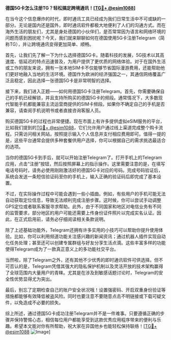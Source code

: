 **德国5G卡怎么注册TG？轻松搞定跨境通讯！[[TG💪+ @esim1088](https://t.me/s/esim1088)]**

在当今这个信息爆炸的时代，即时通讯工具已经成为我们日常生活中不可或缺的一部分。无论是国内还是国外，即时通讯软件都极大地便利了人们的沟通方式。而在海外生活的朋友们，尤其是身处德国的小伙伴们，是否常常因为语言和网络环境的问题而感到困扰呢？今天，我们就来聊聊如何在德国使用5G卡注册Telegram（简称TG），并让跨境通讯变得更加简单、顺畅。

首先，让我们先了解一下为什么选择德国5G卡。随着科技的发展，5G技术以其高速度、低延迟的特点迅速普及，为用户提供了更优质的网络体验。对于在国外生活或工作的朋友来说，拥有一张本地SIM卡不仅能够节省国际漫游费用，还能帮助他们更好地融入当地的生活环境。德国作为欧洲的经济强国之一，其通信网络覆盖广泛且稳定，因此选择一张德国5G卡是非常明智的选择。

接下来，我们进入正题——如何用德国5G卡注册Telegram。首先，你需要确保自己的手机已经解锁，并且支持所购买的德国5G卡的频段。通常情况下，大多数现代智能手机都能兼容主流运营商提供的SIM卡频段。如果你不确定自己的手机是否兼容，请查阅手机说明书或者直接咨询客服人员。

购买德国5G卡的过程也非常便捷。现在市面上有许多提供虚拟eSIM服务的平台，比如我们提到的[TG💪+ @esim1088](https://t.me/s/esim1088)，它们允许用户通过线上渠道完成整个购卡流程。只需访问相关网站，按照提示输入个人信息并支付相应费用即可。值得一提的是，这些平台通常会提供多种套餐供用户选择，你可以根据自己的需求挑选最适合的选项。

当你的德国5G卡到手后，就可以开始注册Telegram了。打开手机上的Telegram应用，点击“注册”按钮，然后按照屏幕上的指示操作。这里需要注意的是，在填写电话号码时，请务必使用刚刚激活好的德国5G卡对应的号码。完成号码验证后，系统会发送一条短信验证码至你的手机上，输入正确的验证码后即完成了基本设置。

不过，在实际操作过程中可能会遇到一些小插曲。例如，有些用户的手机可能无法自动获取定位信息，导致无法顺利完成注册步骤。这时候，你可以尝试手动调整GPS定位或者联系客服寻求帮助。此外，由于不同国家和地区对电信业务有不同的监管要求，部分地区的用户可能还需要上传身份证件照片以完成实名认证。因此，在正式启用前，请务必仔细阅读相关条款说明。

除了上述基础功能外，Telegram还拥有许多实用的小技巧可以帮助你提升使用体验。比如，你可以利用频道功能关注感兴趣的新闻资讯；通过机器人插件实现自动化任务处理；甚至还可以创建专属群组与好友分享生活点滴。这些丰富多样的功能使得Telegram成为了一款真正意义上的多功能社交平台。

当然啦，除了Telegram之外，还有其他不少优秀的即时通讯软件可供选择。但不可否认的是，Telegram凭借其强大的隐私保护机制以及灵活开放的技术架构赢得了全球范围内大量用户的青睐。尤其是在涉及到敏感话题讨论时，Telegram的安全性优势显得尤为突出。

最后，别忘了定期检查自己的账户安全状况哦！设置强密码、开启双重身份验证等措施都能够有效降低被盗风险。同时也要注意不要随意点击不明链接或下载可疑文件，以免造成不必要的损失。

综上所述，通过德国5G卡成功注册Telegram并不是一件难事。只要遵循正确的步骤并保持警惕心态，相信每位用户都能享受到这款优秀应用程序带来的便利与乐趣。希望本文能对你有所帮助，祝大家在异国他乡也能轻松保持联络！[[TG💪+ @esim1088](https://t.me/s/esim1088) ![Image](https://i.postimg.cc/4NQfJmqS/Snipaste-2025-05-13-00-14-12.png)]